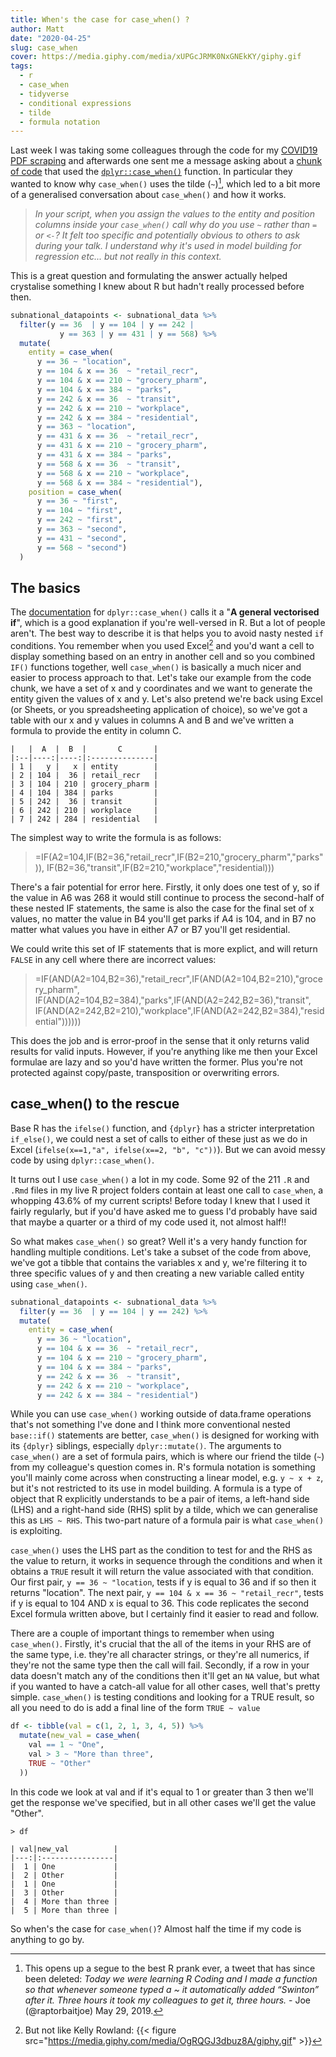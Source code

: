 ```yaml
---
title: When's the case for case_when() ?
author: Matt
date: "2020-04-25"
slug: case_when
cover: https://media.giphy.com/media/xUPGcJRMK0NxGNEkKY/giphy.gif
tags:
  - r
  - case_when
  - tidyverse
  - conditional expressions
  - tilde
  - formula notation
---
```


Last week I was taking some colleagues through the code for my [COVID19 PDF scraping]((/2020-04/covid19-scraping)) and afterwards one sent me a message asking about a [chunk of code](https://github.com/mattkerlogue/google-covid-mobility-scrape/blob/master/R/functions.R#L57-L83) that used the [`dplyr::case_when()`](https://dplyr.tidyverse.org/reference/case_when.html) function. In particular they wanted to know why `case_when()` uses the tilde (`~`)[^1], which led to a bit more of a generalised conversation about `case_when()` and how it works.

> *In your script, when you assign the values to the entity and position columns inside your `case_when()` call why do you use `~` rather than `=` or `<-`? It felt too specific and potentially obvious to others to ask during your talk. I understand why it's used in model building for regression etc... but not really in this context.*

This is a great question and formulating the answer actually helped crystalise something I knew about R but hadn't really processed before then.

```r
subnational_datapoints <- subnational_data %>%
  filter(y == 36  | y == 104 | y == 242 |
           y == 363 | y == 431 | y == 568) %>%
  mutate(
    entity = case_when(
      y == 36 ~ "location",
      y == 104 & x == 36  ~ "retail_recr",
      y == 104 & x == 210 ~ "grocery_pharm",
      y == 104 & x == 384 ~ "parks",
      y == 242 & x == 36  ~ "transit",
      y == 242 & x == 210 ~ "workplace",
      y == 242 & x == 384 ~ "residential",
      y == 363 ~ "location",
      y == 431 & x == 36  ~ "retail_recr",
      y == 431 & x == 210 ~ "grocery_pharm",
      y == 431 & x == 384 ~ "parks",
      y == 568 & x == 36  ~ "transit",
      y == 568 & x == 210 ~ "workplace",
      y == 568 & x == 384 ~ "residential"),
    position = case_when(
      y == 36 ~ "first",
      y == 104 ~ "first",
      y == 242 ~ "first",
      y == 363 ~ "second",
      y == 431 ~ "second",
      y == 568 ~ "second")
  )
```

## The basics
The [documentation](https://dplyr.tidyverse.org/reference/case_when.html) for `dplyr::case_when()` calls it a "**A general vectorised if**", which is a good explanation if you're well-versed in R. But a lot of people aren't. The best way to describe it is that helps you to avoid nasty nested `if` conditions. You remember when you used Excel[^2] and you'd want a cell to display something based on an entry in another cell and so you combined `IF()` functions together, well `case_when()` is basically a much nicer and easier to process approach to that. Let's take our example from the code chunk, we have a set of x and y coordinates and we want to generate the entity given the values of x and y. Let's also pretend we're back using Excel (or Sheets, or you spreadsheeting application of choice), so we've got a table with our x and y values in columns A and B and we've written a formula to provide the entity in column C.

```
|   |  A  |  B  |       C       |
|:--|----:|----:|:--------------|
| 1 |   y |   x | entity        |
| 2 | 104 |  36 | retail_recr   |
| 3 | 104 | 210 | grocery_pharm |
| 4 | 104 | 384 | parks         |
| 5 | 242 |  36 | transit       |
| 6 | 242 | 210 | workplace     |
| 7 | 242 | 284 | residential   |
```

The simplest way to write the formula is as follows:

> =IF(A2=104,IF(B2=36,"retail_recr",IF(B2=210,"grocery_pharm","parks")), IF(B2=36,"transit",IF(B2=210,"workplace","residential)))

There's a fair potential for error here. Firstly, it only does one test of y, so if the value in A6 was 268 it would still continue to process the second-half of these nested IF statements, the same is also the case for the final set of x values, no matter the value in B4 you'll get parks if A4 is 104, and in B7 no matter what values you have in either A7 or B7 you'll get residential.

We could write this set of IF statements that is more explict, and will return `FALSE` in any cell where there are incorrect values:

> =IF(AND(A2=104,B2=36),"retail_recr",IF(AND(A2=104,B2=210),"grocery_pharm", IF(AND(A2=104,B2=384),"parks",IF(AND(A2=242,B2=36),"transit", IF(AND(A2=242,B2=210),"workplace",IF(AND(A2=242,B2=384),"residential"))))))

This does the job and is error-proof in the sense that it only returns valid results for valid inputs. However, if you're anything like me then your Excel formulae are lazy and so you'd have written the former. Plus you're not protected against copy/paste, transposition or overwriting errors.


## case_when() to the rescue
Base R has the `ifelse()` function, and `{dplyr}` has a stricter interpretation `if_else()`, we could nest a set of calls to either of these just as we do in Excel (`ifelse(x==1,"a", ifelse(x==2, "b", "c"))`). But we can avoid messy code by using `dplyr::case_when()`.

It turns out I use `case_when()` a lot in my code. Some 92 of the 211 `.R` and `.Rmd` files in my live R project folders contain at least one call to `case_when`, a whopping 43.6% of my current scripts! Before today I knew that I used it fairly regularly, but if you'd have asked me to guess I'd probably have said that maybe a quarter or a third of my code used it, not almost half!!

So what makes `case_when()` so great? Well it's a very handy function for handling multiple conditions. Let's take a subset of the code from above, we've got a tibble that contains the variables x and y, we're filtering it to three specific values of y and then creating a new variable called entity using `case_when()`.

```r
subnational_datapoints <- subnational_data %>%
  filter(y == 36  | y == 104 | y == 242) %>%
  mutate(
    entity = case_when(
      y == 36 ~ "location",
      y == 104 & x == 36  ~ "retail_recr",
      y == 104 & x == 210 ~ "grocery_pharm",
      y == 104 & x == 384 ~ "parks",
      y == 242 & x == 36  ~ "transit",
      y == 242 & x == 210 ~ "workplace",
      y == 242 & x == 384 ~ "residential")
```

While you can use `case_when()` working outside of data.frame operations that's not something I've done and I think more conventional nested `base::if()` statements are better, `case_when()` is designed for working with its `{dplyr}` siblings, especially `dplyr::mutate()`. The arguments to `case_when()` are a set of formula pairs, which is where our friend the tilde (`~`) from my colleague's question comes in. R's formula notation is something you'll mainly come across when constructing a linear model, e.g. `y ~ x + z`, but it's not restricted to its use in model building. A formula is a type of object that R explicitly understands to be a pair of items, a left-hand side (LHS) and a right-hand side (RHS) split by a tilde, which we can generalise this as `LHS ~ RHS`. This two-part nature of a formula pair is what `case_when()` is exploiting.

`case_when()` uses the LHS part as the condition to test for and the RHS as the value to return, it works in sequence through the conditions and when it obtains a `TRUE` result it will return the value associated with that condition. Our first pair, `y == 36 ~ "location`, tests if y is equal to 36 and if so then it returns "location". The next pair, `y == 104 & x == 36 ~ "retail_recr"`, tests if y is equal to 104 AND x is equal to 36. This code replicates the second Excel formula written above, but I certainly find it easier to read and follow.

There are a couple of important things to remember when using `case_when()`. Firstly, it's crucial that the all of the items in your RHS are of the same type, i.e. they're all character strings, or they're all numerics, if they're not the same type then the call will fail. Secondly, if a row in your data doesn't match any of the conditions then it'll get an `NA` value, but what if you wanted to have a catch-all value for all other cases, well that's pretty simple. `case_when()` is testing conditions and looking for a TRUE result, so all you need to do is add a final line of the form `TRUE ~ value`

```r
df <- tibble(val = c(1, 2, 1, 3, 4, 5)) %>%
  mutate(new_val = case_when(
    val == 1 ~ "One",
    val > 3 ~ "More than three",
    TRUE ~ "Other"
  ))
```

In this code we look at val and if it's equal to 1 or greater than 3 then we'll get the response we've specified, but in all other cases we'll get the value "Other".

```
> df

| val|new_val          |
|---:|:----------------|
|  1 | One             |
|  2 | Other           |
|  1 | One             |
|  3 | Other           |
|  4 | More than three |
|  5 | More than three |

```

So when's the case for `case_when()`? Almost half the time if my code is anything to go by.


[^1]: This opens up a segue to the best R prank ever, a tweet that has since been deleted: _Today we were learning R Coding and I made a function so that whenever someone typed a ~ it automatically added “Swinton” after it. Three hours it took my colleagues to get it, three hours._ - Joe (@raptorbaitjoe) May 29, 2019.
[^2]: But not like Kelly Rowland: {{< figure src="https://media.giphy.com/media/OgRQGJ3dbuz8A/giphy.gif" >}}


